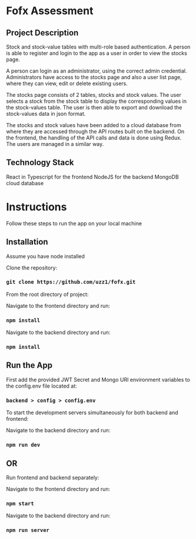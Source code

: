 # Fofx Assessment

## Project Description

Stock and stock-value tables with multi-role based authentication. A person is able to register and login to the app as a user in order to view the stocks page. 

A person can login as an administrator, using the correct admin credential. Administrators have access to the stocks page and also a user list page, where they can view, edit or delete existing users.

The stocks page consists of 2 tables, stocks and stock values. The user selects a stock from the stock table to display the corresponding values in the stock-values table. The user is then able to export and download the stock-values data in json format. 

The stocks and stock values have been added to a cloud database from where they are accessed through the API routes built on the backend. On the frontend, the handling of the API calls and data is done using Redux. The users are managed in a similar way. 

## Technology Stack

React in Typescript for the frontend
NodeJS for the backend
MongoDB cloud database


# Instructions
Follow these steps to run the app on your local machine

## Installation

Assume you have node installed

Clone the repository:
### `git clone https://github.com/uzz1/fofx.git`

From the root directory of project:

Navigate to the frontend directory and run:
### `npm install`

Navigate to the backend directory and run:
### `npm install`


## Run the App

First add the provided JWT Secret and Mongo URI environment variables to the config.env file located at:
### `backend > config > config.env`



To start the development servers simultaneously for both backend and frontend:

Navigate to the backend directory and run:
### `npm run dev`


## OR

Run frontend and backend separately:

Navigate to the frontend directory and run:
### `npm start`

Navigate to the backend directory and run:
### `npm run server`


